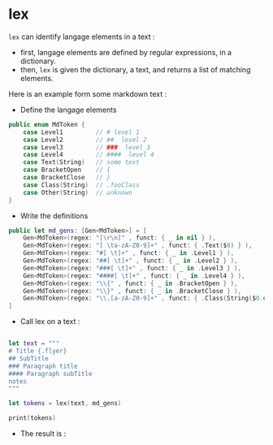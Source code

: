 # lex

`lex` can identify langage elements in a text :
- first, langage elements are defined by regular expressions, in a dictionary.
- then, `lex` is given the dictionary, a text, and returns a list of matching elements.

Here is an example form some markdown text : 
- Define the langage elements
```swift
public enum MdToken {
    case Level1         // # level 1
    case Level2         // ##  level 2
    case Level3         // ###  level 3
    case Level4         // ####  level 4
    case Text(String)   // some text
    case BracketOpen    // {
    case BracketClose   // }
    case Class(String)  // .fooClass
    case Other(String)  // unknown
}
```

- Write the definitions
```swift
public let md_gens: [Gen<MdToken>] = [
    Gen<MdToken>(regex: "[\r\n]" , funct: { _ in nil } ),
    Gen<MdToken>(regex: "[ \ta-zA-Z0-9]+" , funct: { .Text($0) } ),
    Gen<MdToken>(regex: "#[ \t]+" , funct: { _ in .Level1 } ),
    Gen<MdToken>(regex: "##[ \t]+" , funct: { _ in .Level2 } ),
    Gen<MdToken>(regex: "###[ \t]+" , funct: { _ in .Level3 } ),
    Gen<MdToken>(regex: "####[ \t]+" , funct: { _ in .Level4 } ),
    Gen<MdToken>(regex: "\\{" , funct: { _ in .BracketOpen } ),
    Gen<MdToken>(regex: "\\}" , funct: { _ in .BracketClose } ),
    Gen<MdToken>(regex: "\\.[a-zA-Z0-9]+" , funct: { .Class(String($0.dropFirst())) } )
]
```

- Call lex on a text : 
````swift

let text = """
# Title {.flyer}
## SubTitle
### Paragraph title
#### Paragraph subTitle
notes
"""

let tokens = lex(text, md_gens)

print(tokens)
````

- The result is : 
